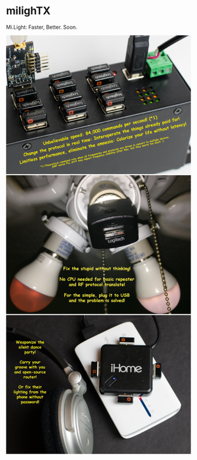 # milighTX
Mi.Light: Faster, Better.  Soon.

![control](01_control.jpg?raw=true "control")
![fix](02_fix.jpg?raw=true "fix")
![weaponize](03_weaponize.jpg?raw=true "weaponize")
